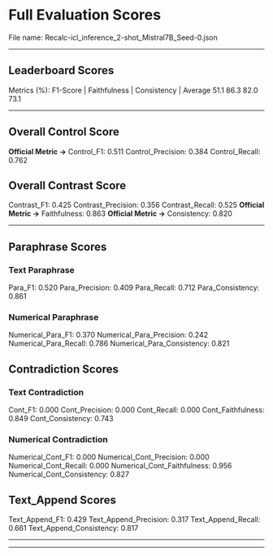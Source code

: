 # Full Evaluation Scores

File name: Recalc-icl_inference_2-shot_Mistral7B_Seed-0.json


---

## Leaderboard Scores

Metrics (%): F1-Score | Faithfulness | Consistency | Average
                51.1        86.3          82.0        73.1

---

## Overall Control Score

**Official Metric ->** Control_F1: 0.511
Control_Precision: 0.384
Control_Recall: 0.762

## Overall Contrast Score

Contrast_F1: 0.425
Contrast_Precision: 0.356
Contrast_Recall: 0.525
**Official Metric ->** Faithfulness: 0.863
**Official Metric ->** Consistency: 0.820

---


## Paraphrase Scores


### Text Paraphrase

Para_F1: 0.520
Para_Precision: 0.409
Para_Recall: 0.712
Para_Consistency: 0.861


### Numerical Paraphrase

Numerical_Para_F1: 0.370
Numerical_Para_Precision: 0.242
Numerical_Para_Recall: 0.786
Numerical_Para_Consistency: 0.821


## Contradiction Scores


### Text Contradiction

Cont_F1: 0.000
Cont_Precision: 0.000
Cont_Recall: 0.000
Cont_Faithfulness: 0.849
Cont_Consistency: 0.743


### Numerical Contradiction

Numerical_Cont_F1: 0.000
Numerical_Cont_Precision: 0.000
Numerical_Cont_Recall: 0.000
Numerical_Cont_Faithfulness: 0.956
Numerical_Cont_Consistency: 0.827


## Text_Append Scores

Text_Append_F1: 0.429
Text_Append_Precision: 0.317
Text_Append_Recall: 0.661
Text_Append_Consistency: 0.817

---


---

